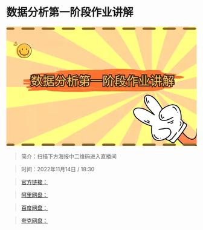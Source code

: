 # 数据分析第一阶段作业讲解

![img](../../assets/278ecc6aa9854e359be6d469a6bc166e.jpeg)

> 简介：扫描下方海报中二维码进入直播间

> 时间：2022年11月14日 / 18:30

> [官方链接：]()

> [阿里网盘：]()

> [百度网盘：]()

> [夸克网盘：]()
